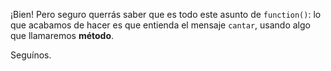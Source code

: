 ¡Bien! Pero seguro querrás saber que es todo este asunto de `function()`: lo que acabamos de hacer es que entienda el mensaje `cantar`, usando algo que llamaremos **método**.

Seguínos.